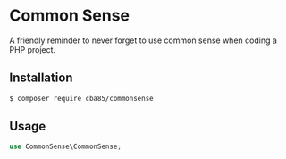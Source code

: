 # Common Sense

A friendly reminder to never forget to use common sense when coding a PHP project.

## Installation

```bash
$ composer require cba85/commonsense
```

## Usage

```php
use CommonSense\CommonSense;
```